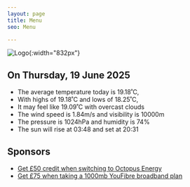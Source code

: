 ```yaml
---
layout: page
title: Menu
seo: Menu

---
```


![Logo](/images/logo.jpg){:width="832px"}

<!-- weather_marker starts -->
## On Thursday, 19 June 2025

- The average temperature today is 19.18˚C,
- With highs of 19.18˚C and lows of 18.25˚C,
- It may feel like 19.09˚C with overcast clouds
- The wind speed is 1.84m/s and visibility is 10000m
- The pressure is 1024hPa and humidity is 74%
- The sun will rise at 03:48 and set at 20:31

<!-- weather_marker ends -->

## Sponsors

- [Get £50 credit when switching to Octopus Energy](https://bit.ly/3oD1nnS)
- [Get £75 when taking a 1000mb YouFibre broadband plan](https://aklam.io/91zWhU?)
